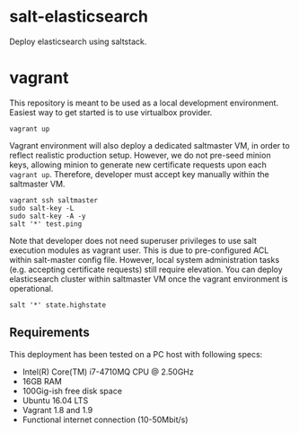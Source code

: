 # salt-elasticsearch
Deploy elasticsearch using saltstack.

# vagrant

This repository is meant to be used as a local development environment. Easiest way to get started is to use virtualbox provider.

```
vagrant up
```

Vagrant environment will also deploy a dedicated saltmaster VM, in order to reflect realistic production setup. However, we do not pre-seed minion keys, allowing minion to generate new certificate requests upon each `vagrant up`. Therefore, developer must accept key manually within the saltmaster VM.

```
vagrant ssh saltmaster
sudo salt-key -L
sudo salt-key -A -y
salt '*' test.ping
```

Note that developer does not need superuser privileges to use salt execution modules as vagrant user. This is due to pre-configured ACL within salt-master config file. However, local system administration tasks (e.g. accepting certificate requests) still require elevation. You can deploy elasticsearch cluster within saltmaster VM once the vagrant environment is operational.

```
salt '*' state.highstate
```

## Requirements

This deployment has been tested on a PC host with following specs:
* Intel(R) Core(TM) i7-4710MQ CPU @ 2.50GHz
* 16GB RAM
* 100Gig-ish free disk space
* Ubuntu 16.04 LTS
* Vagrant 1.8 and 1.9
* Functional internet connection (10-50Mbit/s)
